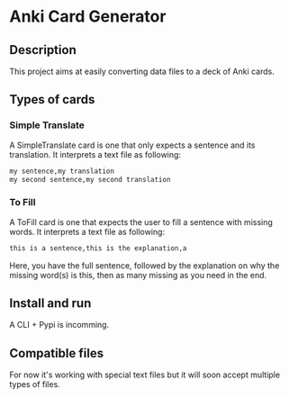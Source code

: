 # Anki Card Generator

## Description

This project aims at easily converting data files to a deck of Anki cards.

## Types of cards

### Simple Translate

A SimpleTranslate card is one that only expects a sentence and its translation.
It interprets a text file as following:

``` file.txt
my sentence,my translation
my second sentence,my second translation
```

### To Fill

A ToFill card is one that expects the user to fill a sentence with missing words.
It interprets a text file as following:

``` file.txt
this is a sentence,this is the explanation,a
```

Here, you have the full sentence, followed by the explanation on why the missing word(s) is this,
then as many missing as you need in the end.


## Install and run

A CLI + Pypi is incomming.

## Compatible files

For now it's working with special text files but it will soon accept multiple types of files.
